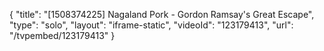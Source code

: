 {
    "title": "[1508374225] Nagaland Pork - Gordon Ramsay's Great Escape",
    "type": "solo",
    "layout": "iframe-static",
    "videoId": "123179413",
    "url": "\/tvpembed\/123179413"
}